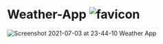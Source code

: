 # Weather-App ![favicon](https://user-images.githubusercontent.com/64111093/124363430-cd07b800-dc58-11eb-8952-806ddb920b3a.png)
![Screenshot 2021-07-03 at 23-44-10 Weather App](https://user-images.githubusercontent.com/64111093/124363408-afd2e980-dc58-11eb-867c-18dc1d56dc4a.png)

